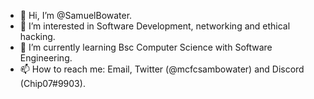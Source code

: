 - 👋 Hi, I’m @SamuelBowater.
- 👀 I’m interested in Software Development, networking and ethical hacking.
- 🌱 I’m currently learning Bsc Computer Science with Software Engineering.
- 📫 How to reach me: Email, Twitter (@mcfcsambowater) and Discord (Chip07#9903).

<!---
SamuelBowater/SamuelBowater is a ✨ special ✨ repository because its `README.md` (this file) appears on your GitHub profile.
You can click the Preview link to take a look at your changes.
--->
